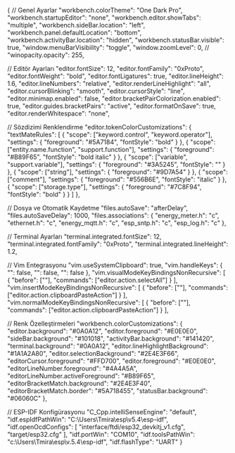 {
  // Genel Ayarlar
  "workbench.colorTheme": "One Dark Pro",
  "workbench.startupEditor": "none",
  "workbench.editor.showTabs": "multiple",
  "workbench.sideBar.location": "left",
  "workbench.panel.defaultLocation": "bottom",
  "workbench.activityBar.location": "hidden",
  "workbench.statusBar.visible": true,
  "window.menuBarVisibility": "toggle",
  "window.zoomLevel": 0,
  // "winopacity.opacity": 255,

  // Editör Ayarları
  "editor.fontSize": 12,
  "editor.fontFamily": "0xProto",
  "editor.fontWeight": "bold",
  "editor.fontLigatures": true,
  "editor.lineHeight": 1.6,
  "editor.lineNumbers": "relative",
  "editor.renderLineHighlight": "all",
  "editor.cursorBlinking": "smooth",
  "editor.cursorStyle": "line",
  "editor.minimap.enabled": false,
  "editor.bracketPairColorization.enabled": true,
  "editor.guides.bracketPairs": "active",
  "editor.formatOnSave": true,
  "editor.renderWhitespace": "none",

  // Sözdizimi Renklendirme
  "editor.tokenColorCustomizations": {
    "textMateRules": [
      {
        "scope": ["keyword.control", "keyword.operator"],
        "settings": {
          "foreground": "#5A7184",
          "fontStyle": "bold"
        }
      },
      {
        "scope": ["entity.name.function", "support.function"],
        "settings": {
          "foreground": "#B89F65",
          "fontStyle": "bold italic"
        }
      },
      {
        "scope": ["variable", "support.variable"],
        "settings": {
          "foreground": "#3A5245",
          "fontStyle": ""
        }
      },
      {
        "scope": ["string"],
        "settings": {
          "foreground": "#9D7A54"
        }
      },
      {
        "scope": ["comment"],
        "settings": {
          "foreground": "#556B6E",
          "fontStyle": "italic"
        }
      },
      {
        "scope": ["storage.type"],
        "settings": {
          "foreground": "#7C8F94",
          "fontStyle": "bold"
        }
      }
    ]
  },

  // Dosya ve Otomatik Kaydetme
  "files.autoSave": "afterDelay",
  "files.autoSaveDelay": 1000,
  "files.associations": {
    "energy_meter.h": "c",
    "ethernet.h": "c",
    "energy_mqtt.h": "c",
    "esp_sntp.h": "c",
    "esp_log.h": "c"
  },

  // Terminal Ayarları
  "terminal.integrated.fontSize": 12,
  "terminal.integrated.fontFamily": "0xProto",
  "terminal.integrated.lineHeight": 1.2,

  // Vim Entegrasyonu
  "vim.useSystemClipboard": true,
  "vim.handleKeys": {
    "<C-c>": false,
    "<C-v>": false,
    "<C-a>": false
  },
  "vim.visualModeKeyBindingsNonRecursive": [
    {
      "before": ["<C-a>"],
      "commands": ["editor.action.selectAll"]
    }
  ],
  "vim.insertModeKeyBindingsNonRecursive": [
    {
      "before": ["<C-v>"],
      "commands": ["editor.action.clipboardPasteAction"]
    }
  ],
  "vim.normalModeKeyBindingsNonRecursive": [
    {
      "before": ["<C-v>"],
      "commands": ["editor.action.clipboardPasteAction"]
    }
  ],

  // Renk Özelleştirmeleri
  "workbench.colorCustomizations": {
    "editor.background": "#0A0A12",
    "editor.foreground": "#E0E0E0",
    "sideBar.background": "#101018",
    "activityBar.background": "#141420",
    "terminal.background": "#0A0A12",
    "editor.lineHighlightBackground": "#1A1A2A80",
    "editor.selectionBackground": "#2E4E3F66",
    "editorCursor.foreground": "#FFD700",
    "editor.foreground": "#E0E0E0",
    "editorLineNumber.foreground": "#4A4A5A",
    "editorLineNumber.activeForeground": "#B89F65",
    "editorBracketMatch.background": "#2E4E3F40",
    "editorBracketMatch.border": "#5A718455",
    "statusBar.background": "#06060C"
  },

  // ESP-IDF Konfigürasyonu
  "C_Cpp.intelliSenseEngine": "default",
  "idf.espIdfPathWin": "C:\\Users\\Tmira\\esp\\v5.4\\esp-idf",
  "idf.openOcdConfigs": [
    "interface/ftdi/esp32_devkitj_v1.cfg",
    "target/esp32.cfg"
  ],
  "idf.portWin": "COM10",
  "idf.toolsPathWin": "c:\\Users\\Tmira\\esp\\v.5.4\\esp-idf",
  "idf.flashType": "UART"
}
